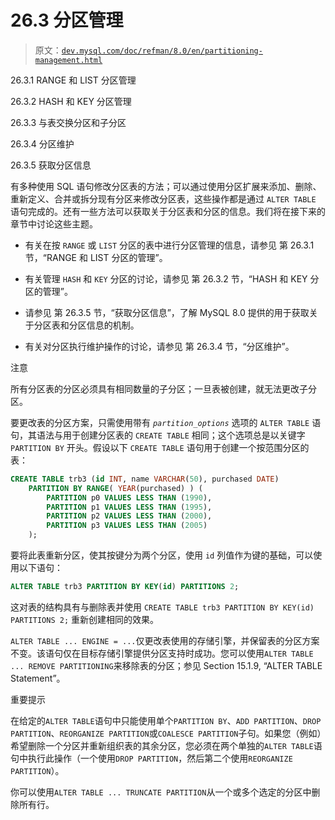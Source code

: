 # 26.3 分区管理

> 原文：[`dev.mysql.com/doc/refman/8.0/en/partitioning-management.html`](https://dev.mysql.com/doc/refman/8.0/en/partitioning-management.html)

26.3.1 RANGE 和 LIST 分区管理

26.3.2 HASH 和 KEY 分区管理

26.3.3 与表交换分区和子分区

26.3.4 分区维护

26.3.5 获取分区信息

有多种使用 SQL 语句修改分区表的方法；可以通过使用分区扩展来添加、删除、重新定义、合并或拆分现有分区来修改分区表，这些操作都是通过 `ALTER TABLE` 语句完成的。还有一些方法可以获取关于分区表和分区的信息。我们将在接下来的章节中讨论这些主题。

+   有关在按 `RANGE` 或 `LIST` 分区的表中进行分区管理的信息，请参见 第 26.3.1 节，“RANGE 和 LIST 分区的管理”。

+   有关管理 `HASH` 和 `KEY` 分区的讨论，请参见 第 26.3.2 节，“HASH 和 KEY 分区的管理”。

+   请参见 第 26.3.5 节，“获取分区信息”，了解 MySQL 8.0 提供的用于获取关于分区表和分区信息的机制。

+   有关对分区执行维护操作的讨论，请参见 第 26.3.4 节，“分区维护”。

注意

所有分区表的分区必须具有相同数量的子分区；一旦表被创建，就无法更改子分区。

要更改表的分区方案，只需使用带有 *`partition_options`* 选项的 `ALTER TABLE` 语句，其语法与用于创建分区表的 `CREATE TABLE` 相同；这个选项总是以关键字 `PARTITION BY` 开头。假设以下 `CREATE TABLE` 语句用于创建一个按范围分区的表：

```sql
CREATE TABLE trb3 (id INT, name VARCHAR(50), purchased DATE)
    PARTITION BY RANGE( YEAR(purchased) ) (
        PARTITION p0 VALUES LESS THAN (1990),
        PARTITION p1 VALUES LESS THAN (1995),
        PARTITION p2 VALUES LESS THAN (2000),
        PARTITION p3 VALUES LESS THAN (2005)
    );
```

要将此表重新分区，使其按键分为两个分区，使用 `id` 列值作为键的基础，可以使用以下语句：

```sql
ALTER TABLE trb3 PARTITION BY KEY(id) PARTITIONS 2;
```

这对表的结构具有与删除表并使用 `CREATE TABLE trb3 PARTITION BY KEY(id) PARTITIONS 2;` 重新创建相同的效果。

`ALTER TABLE ... ENGINE = ...`仅更改表使用的存储引擎，并保留表的分区方案不变。该语句仅在目标存储引擎提供分区支持时成功。您可以使用`ALTER TABLE ... REMOVE PARTITIONING`来移除表的分区；参见 Section 15.1.9, “ALTER TABLE Statement”。

重要提示

在给定的`ALTER TABLE`语句中只能使用单个`PARTITION BY`、`ADD PARTITION`、`DROP PARTITION`、`REORGANIZE PARTITION`或`COALESCE PARTITION`子句。如果您（例如）希望删除一个分区并重新组织表的其余分区，您必须在两个单独的`ALTER TABLE`语句中执行此操作（一个使用`DROP PARTITION`，然后第二个使用`REORGANIZE PARTITION`）。

你可以使用`ALTER TABLE ... TRUNCATE PARTITION`从一个或多个选定的分区中删除所有行。
